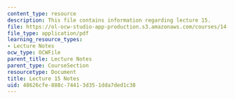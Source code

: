```yaml
---
content_type: resource
description: This file contains information regarding lecture 15.
file: https://ol-ocw-studio-app-production.s3.amazonaws.com/courses/14-581-international-economics-i-spring-2013/48626cfe888c74413d351dda7ded1c38_MIT14_581S13_classnotes15.pdf
file_type: application/pdf
learning_resource_types:
- Lecture Notes
ocw_type: OCWFile
parent_title: Lecture Notes
parent_type: CourseSection
resourcetype: Document
title: Lecture 15 Notes
uid: 48626cfe-888c-7441-3d35-1dda7ded1c38
---
```

